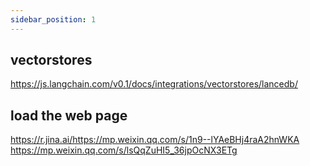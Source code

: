 ```yaml
---
sidebar_position: 1
---
```


## vectorstores

https://js.langchain.com/v0.1/docs/integrations/vectorstores/lancedb/

## load the web page

https://r.jina.ai/https://mp.weixin.qq.com/s/1n9--lYAeBHj4raA2hnWKA
https://mp.weixin.qq.com/s/lsQqZuHI5_36jpOcNX3ETg
